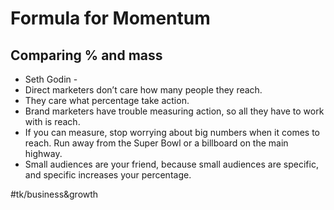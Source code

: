 # Formula for Momentum



## Comparing % and mass
* Seth Godin -
* Direct marketers don’t care how many people they reach.
* They care what percentage take action.
* Brand marketers have trouble measuring action, so all they have to work with is reach.
* If you can measure, stop worrying about big numbers when it comes to reach. Run away from the Super Bowl or a billboard on the main highway.
* Small audiences are your friend, because small audiences are specific, and specific increases your percentage.

#tk/business&growth